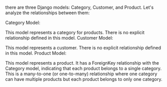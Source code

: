 there are three Django models: Category, Customer, and Product. Let's analyze the relationships between them:

Category Model:

This model represents a category for products.
There is no explicit relationship defined in this model.
Customer Model:

This model represents a customer.
There is no explicit relationship defined in this model.
Product Model:

This model represents a product.
It has a ForeignKey relationship with the Category model, indicating that each product belongs to a single category. This is a many-to-one (or one-to-many) relationship where one category can have multiple products but each product belongs to only one category.

